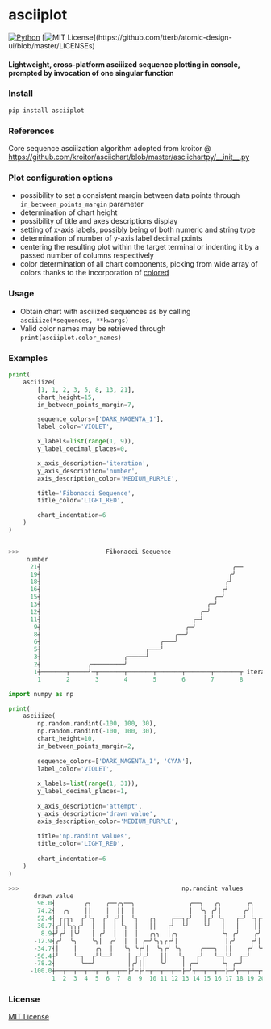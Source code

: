 # __asciiplot__

[![Python](https://img.shields.io/pypi/pyversions/tensorflow.svg?style=plastic)](https://badge.fury.io/py/tensorflow)
[![MIT License](https://img.shields.io/apm/l/atomic-design-ui.svg?)](https://github.com/tterb/atomic-design-ui/blob/master/LICENSEs)
#### Lightweight, cross-platform asciiized sequence plotting in console, prompted by invocation of one singular function

### Install
```shell
pip install asciiplot
```

### References
Core sequence asciiization algorithm adopted from
kroitor @ https://github.com/kroitor/asciichart/blob/master/asciichartpy/__init__.py

### Plot configuration options

- possibility to set a consistent margin between data points through ```in_between_points_margin``` parameter
- determination of chart height
- possibility of title and axes descriptions display
- setting of x-axis labels, possibly being of both numeric and string type
- determination of number of y-axis label decimal points
- centering the resulting plot within the target terminal or indenting it by a passed number of columns respectively
- color determination of all chart components, picking from wide array of colors thanks to the incorporation of [colored](https://pypi.org/project/colored/)

### Usage

- Obtain chart with asciiized sequences as by calling ```asciiize(*sequences, **kwargs)```
- Valid color names may be retrieved through ```print(asciiplot.color_names)``` 

### Examples

```python
print(
    asciiize(
        [1, 1, 2, 3, 5, 8, 13, 21],
        chart_height=15,
        in_between_points_margin=7,

        sequence_colors=['DARK_MAGENTA_1'],
        label_color='VIOLET',

        x_labels=list(range(1, 9)),
        y_label_decimal_places=0,

        x_axis_description='iteration',
        y_axis_description='number',
        axis_description_color='MEDIUM_PURPLE',

        title='Fibonacci Sequence',
        title_color='LIGHT_RED',

        chart_indentation=6
    )
)


>>>                        Fibonacci Sequence
     number
      21┤                                                     ╭──
      19┤                                                    ╭╯
      18┤                                                   ╭╯
      16┤                                                  ╭╯
      15┤                                                ╭─╯
      13┤                                              ╭─╯
      12┤                                            ╭─╯
      11┤                                          ╭─╯
       9┤                                        ╭─╯
       8┤                                     ╭──╯
       6┤                                 ╭───╯
       5┤                             ╭───╯
       3┤                       ╭─────╯
       2┤             ╭─────────╯
       1┼───────┬─────╯─┬───────┬───────┬───────┬───────┬───────┬ iteration
        1       2       3       4       5       6       7       8
```
```python
import numpy as np

print(
    asciiize(
        np.random.randint(-100, 100, 30),
        np.random.randint(-100, 100, 30),
        chart_height=10,
        in_between_points_margin=2,
    
        sequence_colors=['DARK_MAGENTA_1', 'CYAN'],
        label_color='VIOLET',
    
        x_labels=list(range(1, 31)),
        y_label_decimal_places=1,
    
        x_axis_description='attempt',
        y_axis_description='drawn value',
        axis_description_color='MEDIUM_PURPLE',
    
        title='np.randint values',
        title_color='LIGHT_RED',
    
        chart_indentation=6
    )
)

>>>                                             np.randint values
       drawn value
        96.0┤        ╭╮    ╭──╭╮──╮               ╭──╮   ╭╮       ╭╮    ╭╮          ╭───────╮  ╭─╮
        74.2┤  ╭╮    ││    │  ││  │               │  ╰╮ ╭╯│      ╭╯│   ╭╯╰╮        ╭╯──╯│   ╰╮╭╯ │
        52.4┤ ╭╭╮╮  ╭╯╰╮  ╭╯ ╭╯│  ╰╮   ╭╮    ╭──╮╭╯   │╭╯ ╰╮   ╭─╯ ╰╮╭╮│  │       ╭╯│   │    ╰╯  ╰╮
        30.7┤╭╯│╰╮╮╭╯  │  │  │ ╰╮  │   ││   ╭╯  ╰╯    ╰╯   │   │    ││││  ╰╮     ╭╯╭╯   ╰╮        │
         8.9┼╯╭╯ │╰╯   │ ╭╯  │  │  │   ╭╮╮  │╭╮            ╰╮ ╭╯    ╭╯╰╮   │     │╭╯     │        │
       -12.9┤╭╯  ╰╮    ╰╮│  ╭╯  │  │ ╭─╯╰╮╮╭╭╯│             │╭╯    ╭╯│││   ╭╮╮  ╭╯╯      │        ╰╮
       -34.7┤│    │     ╭╮  │   ╰╮ ╰╭╯│  ╰╮╭╯ ╰╮     ╭───╮  ││    ╭╯ ╰╯╰╮ ╭╯│╰──│        ╰╮  ╭──╮ ╭│
       -56.4┼╯    ╰─╮  ╭╯╰──╯    │ ╭╯╭╯   ││   ╰╮   ╭╯   ╰─╮╰╯  ╭─╯     ╰─╯ ╰╮ ╭╯         │ ╭╯  ╰─╯╰
       -78.2┤       ╰──╯         │╭╯││    ╰╯    │ ╭─╯      ╰╮ ╭─╯            ╰╮│          │╭╯
      -100.0┼──┬──┬──┬──┬──┬──┬──├╯─├╯─┬──┬──┬──├─╯┬──┬──┬──├─╯┬──┬──┬──┬──┬──├╯─┬──┬──┬──├╯─┬──┬──┬ attempt
            1  2  3  4  5  6  7  8  9  10 11 12 13 14 15 16 17 18 19 20 21 22 23 24 25 26 27 28 29 30
```

### License
[MIT License](https://github.com/w2sv/asciiplot/blob/master/LICENSE.txt)
